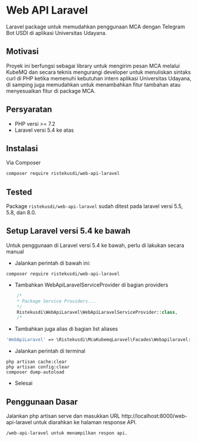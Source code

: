 # Web API Laravel
Laravel package untuk memudahkan penggunaan MCA dengan Telegram Bot USDI di aplikasi Universitas Udayana.

## Motivasi
Proyek ini berfungsi sebagai library untuk mengirim pesan MCA melalui KubeMQ dan secara teknis mengurangi developer untuk menuliskan sintaks curl di PHP ketika memenuhi kebutuhan intern aplikasi Universitas Udayana, di samping juga memudahkan untuk menambahkan fitur tambahan atau menyesuaikan fitur di package MCA.

## Persyaratan

- PHP versi >= 7.2
- Laravel versi 5.4 ke atas

## Instalasi

Via Composer

```bash
composer require ristekusdi/web-api-laravel
```

## Tested
Package ``` ristekusdi/web-api-laravel ``` sudah ditest pada laravel versi 5.5, 5.8, dan 8.0.

## Setup Laravel versi 5.4 ke bawah
Untuk penggunaan di Laravel versi 5.4 ke bawah, perlu di lakukan secara manual
- Jalankan perintah di bawah ini:
```
composer require ristekusdi/web-api-laravel
```
- Tambahkan WebApiLaravelServiceProvider di bagian providers
```php
    /*
    * Package Service Providers...
    */
    Ristekusdi\WebApiLaravel\WebApiLaravelServiceProvider::class,
    /*
```
- Tambahkan juga alias di bagian list aliases
```php
'WebApiLaravel' => \Ristekusdi\McaKubemqLaravel\Facades\Webapilaravel::class,
```

- Jalankan perintah di terminal
```
php artisan cache:clear
php artisan config:clear
composer dump-autoload
```

- Selesai

## Penggunaan Dasar

Jalankan php artisan serve dan masukkan URL http://localhost:8000/web-api-laravel untuk diarahkan ke halaman response API.

    /web-api-laravel untuk menampilkan respon api.